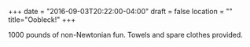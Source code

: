 +++
date = "2016-09-03T20:22:00-04:00"
draft = false
location = ""
title="Oobleck!"
+++

1000 pounds of non-Newtonian fun. Towels and spare clothes provided.
